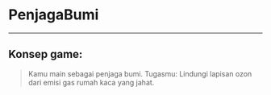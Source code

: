 # PenjagaBumi
---
## Konsep game:
> Kamu main sebagai penjaga bumi. Tugasmu: Lindungi lapisan ozon dari emisi gas rumah kaca yang jahat.
